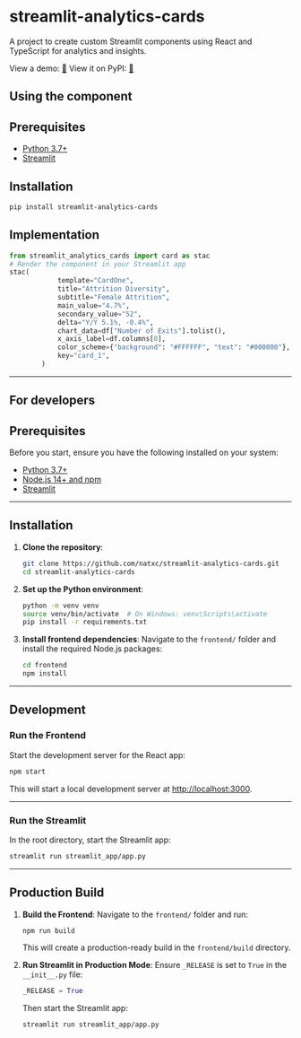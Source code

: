 # streamlit-analytics-cards

A project to create custom Streamlit components using React and TypeScript for analytics and insights.

View a demo: [💾](https://analytics-cards.streamlit.app/)
View it on PyPI: [👾](https://pypi.org/project/streamlit-analytics-cards/0.1.0/)

## Using the component

## **Prerequisites**

- [Python 3.7+](https://www.python.org/downloads/)
- [Streamlit](https://docs.streamlit.io/)

## **Installation**

```bash
pip install streamlit-analytics-cards
```

## **Implementation**

```python
from streamlit_analytics_cards import card as stac
# Render the component in your Streamlit app
stac(
            template="CardOne",
            title="Attrition Diversity",
            subtitle="Female Attrition",
            main_value="4.7%",
            secondary_value="52",
            delta="Y/Y 5.1%, -0.4%",
            chart_data=df["Number of Exits"].tolist(),
            x_axis_label=df.columns[0],
            color_scheme={"background": "#FFFFFF", "text": "#000000"},
            key="card_1",
        )
```

---

## For developers

## **Prerequisites**

Before you start, ensure you have the following installed on your system:

- [Python 3.7+](https://www.python.org/downloads/)
- [Node.js 14+ and npm](https://nodejs.org/)
- [Streamlit](https://docs.streamlit.io/)

---

## **Installation**

1. **Clone the repository**:

   ```bash
   git clone https://github.com/natxc/streamlit-analytics-cards.git
   cd streamlit-analytics-cards
   ```

2. **Set up the Python environment**:

   ```bash
   python -m venv venv
   source venv/bin/activate  # On Windows: venv\Scripts\activate
   pip install -r requirements.txt
   ```

3. **Install frontend dependencies**:
   Navigate to the `frontend/` folder and install the required Node.js packages:
   ```bash
   cd frontend
   npm install
   ```

---

## **Development**

### **Run the Frontend**

Start the development server for the React app:

```bash
npm start
```

This will start a local development server at [http://localhost:3000](http://localhost:3000).

---

### **Run the Streamlit**

In the root directory, start the Streamlit app:

```bash
streamlit run streamlit_app/app.py
```

---

## **Production Build**

1. **Build the Frontend**:
   Navigate to the `frontend/` folder and run:

   ```bash
   npm run build
   ```

   This will create a production-ready build in the `frontend/build` directory.

2. **Run Streamlit in Production Mode**:
   Ensure `_RELEASE` is set to `True` in the `__init__.py` file:

   ```python
   _RELEASE = True
   ```

   Then start the Streamlit app:

   ```bash
   streamlit run streamlit_app/app.py
   ```
